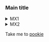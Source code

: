 ### <a name="pookie"></a>Main title

<details>
<summary>MX1</summary>

| Device | NTP | SERVICES | SNMP | SYSLOG | SYSTEM | TACACS |
| :---: | :---: | :---: | :---: | :---: | :---: |:---: |
| mx1 | NOT OK | NOT OK | NOT OK | NOT OK | NOT OK |NOT OK |
<details>
<summary>MX1 ntp issues:</summary>

```
[edit system ntp]
-   boot-server 192.168.122.1;
[edit system ntp]
+    authentication-key 24 type md5 value "$9$ZfDkPz39pu1zFcyKvLX"; ## SECRET-DATA
[edit system ntp]
+    server 10.1.10.6 key 24; ## SECRET-DATA
+    server 10.1.10.7 key 24; ## SECRET-DATA
+    server 10.1.10.4 key 24; ## SECRET-DATA
+    server 10.1.10.5 key 24; ## SECRET-DATA
-    server 192.168.122.1;
[edit system ntp]
+   trusted-key 24;
+   source-address 192.168.122.10;
```
</details>
<details>
<summary>MX1 services issues:</summary>

```
[edit system services]
-    ftp;
[edit system services ssh]
+    root-login allow;
+    protocol-version v2;
[edit system services]
-    telnet;
[edit system services netconf ssh]
+     port 22;
```
</details>
<details>
<summary>MX1 snmp issues:</summary>

```
[edit]
+  snmp {
+      interface lo0.0;
+      community ntc_snmp {
+          authorization read-only;
+          clients {
+              10.1.10.1/32;
+              10.1.10.2/32;
+          }
+      }
+      trap-options {
+          source-address 192.168.122.10;
+      }
+      trap-group ntc_trap_group {
+          version v2;
+          targets {
+              10.1.10.1;
+              10.1.10.2;
+              10.1.10.3;
+              10.1.10.4;
+          }
+      }
+  }
```
</details>
<details>
<summary>MX1 syslog issues:</summary>

```
[edit system syslog]
+    archive size 10m files 10;
[edit system syslog]
+    host 10.1.10.32 {
+        any notice;
+        authorization info;
+        structured-data;
+    }
[edit system syslog file messages]
+    explicit-priority;
[edit system syslog file interactive-commands]
+    explicit-priority;
[edit system syslog]
+   source-address 192.168.122.10;
```
</details>
<details>
<summary>MX1 system issues:</summary>

```
[edit system]
+  host-name mx1;
+  commit synchronize;
```
</details>
<details>
<summary>MX1 tacacs issues:</summary>

```
[edit system]
+  authentication-order tacplus;
+  tacplus-server {
+      10.1.11.9 {
+          secret "$9$O/TzIclWLNbwgW8ZUHkPf"; ## SECRET-DATA
+          timeout 5;
+          source-address 192.168.122.10;
+      }
+      10.1.11.10 {
+          secret "$9$MDyLNbgoGiHmg4QF/9pu"; ## SECRET-DATA
+          timeout 5;
+          source-address 192.168.122.10;
+      }
+      10.1.11.8 {
+          secret "$9$pGRxORSKMX-dsKvoJDjq."; ## SECRET-DATA
+          timeout 5;
+          source-address 192.168.122.10;
+      }
+  }
+  tacplus-options {
+      exclude-cmd-attribute;
+  }
+  accounting {
+      events [ change-log interactive-commands ];
+      destination {
+          tacplus {
+              server {
+                  10.1.11.9 {
+                      secret "$9$cgXrvL-VYoaU-dk.5T3n"; ## SECRET-DATA
+                      timeout 5;
+                      source-address 192.168.122.10;
+                  }
+                  10.1.11.10 {
+                      secret "$9$6b0BCu1cyK8LNcSwYoaUD"; ## SECRET-DATA
+                      timeout 5;
+                      source-address 192.168.122.10;
+                  }
+                  10.1.11.8 {
+                      secret "$9$4YJDkfT39Cuf5IEyrvM"; ## SECRET-DATA
+                      timeout 5;
+                      source-address 192.168.122.10;
+                  }
+              }
+          }
+      }
+  }
```
</details>
</details>
<details>
<summary>MX2</summary>

| Device | NTP | SERVICES | SNMP | SYSLOG | SYSTEM | TACACS |
| :---: | :---: | :---: | :---: | :---: | :---: |:---: |
| mx2 | NOT OK | NOT OK | NOT OK | NOT OK | NOT OK |NOT OK |
<details>
<summary>MX2 ntp issues:</summary>

```
[edit system ntp]
-   boot-server 192.168.122.1;
[edit system ntp]
+    authentication-key 24 type md5 value "$9$ZfDkPz39pu1zFcyKvLX"; ## SECRET-DATA
[edit system ntp]
+    server 10.1.10.7 key 24; ## SECRET-DATA
+    server 10.1.10.6 key 24; ## SECRET-DATA
+    server 10.1.10.5 key 24; ## SECRET-DATA
+    server 10.1.10.4 key 24; ## SECRET-DATA
-    server 192.168.122.1;
[edit system ntp]
+   trusted-key 24;
+   source-address 192.168.122.20;
```
</details>
<details>
<summary>MX2 services issues:</summary>

```
[edit system services]
-    ftp;
[edit system services ssh]
+    root-login allow;
+    protocol-version v2;
[edit system services]
-    telnet;
[edit system services netconf ssh]
+     port 22;
```
</details>
<details>
<summary>MX2 snmp issues:</summary>

```
[edit]
+  snmp {
+      interface lo0.0;
+      community ntc_snmp {
+          authorization read-only;
+          clients {
+              10.1.10.1/32;
+              10.1.10.2/32;
+          }
+      }
+      trap-options {
+          source-address 192.168.122.20;
+      }
+      trap-group ntc_trap_group {
+          version v2;
+          targets {
+              10.1.10.1;
+              10.1.10.2;
+              10.1.10.3;
+              10.1.10.4;
+          }
+      }
+  }
```
</details>
<details>
<summary>MX2 syslog issues:</summary>

```
[edit system syslog]
+    archive size 10m files 10;
[edit system syslog]
+    host 10.1.10.30 {
+        any notice;
+        authorization info;
+        structured-data;
+    }
[edit system syslog file messages]
+    explicit-priority;
[edit system syslog file interactive-commands]
+    explicit-priority;
[edit system syslog]
+   source-address 192.168.122.20;
```
</details>
<details>
<summary>MX2 system issues:</summary>

```
[edit system]
+  host-name mx2;
+  commit synchronize;
```
</details>
<details>
<summary>MX2 tacacs issues:</summary>

```
[edit system]
+  authentication-order tacplus;
+  tacplus-server {
+      10.1.11.10 {
+          secret "$9$kmT3CtOREyCAvWx7Vb"; ## SECRET-DATA
+          timeout 5;
+          source-address 192.168.122.20;
+      }
+      10.1.11.8 {
+          secret "$9$rcxK87bs4ZGibwmfzF/9"; ## SECRET-DATA
+          timeout 5;
+          source-address 192.168.122.20;
+      }
+      10.1.11.9 {
+          secret "$9$SFHlMXdb2aJDdVqmTQn6"; ## SECRET-DATA
+          timeout 5;
+          source-address 192.168.122.20;
+      }
+  }
+  tacplus-options {
+      exclude-cmd-attribute;
+  }
+  accounting {
+      events [ change-log interactive-commands ];
+      destination {
+          tacplus {
+              server {
+                  10.1.11.10 {
+                      secret "$9$jxkPQ69pB1h6/lK8LN-"; ## SECRET-DATA
+                      timeout 5;
+                      source-address 192.168.122.20;
+                  }
+                  10.1.11.8 {
+                      secret "$9$TF/tBIcleWB17-ws4o"; ## SECRET-DATA
+                      timeout 5;
+                      source-address 192.168.122.20;
+                  }
+                  10.1.11.9 {
+                      secret "$9$ygCeWxVwgJZjVb.PQz6/"; ## SECRET-DATA
+                      timeout 5;
+                      source-address 192.168.122.20;
+                  }
+              }
+          }
+      }
+  }
```
</details>
</details>

Take me to [pookie](#pookie)
